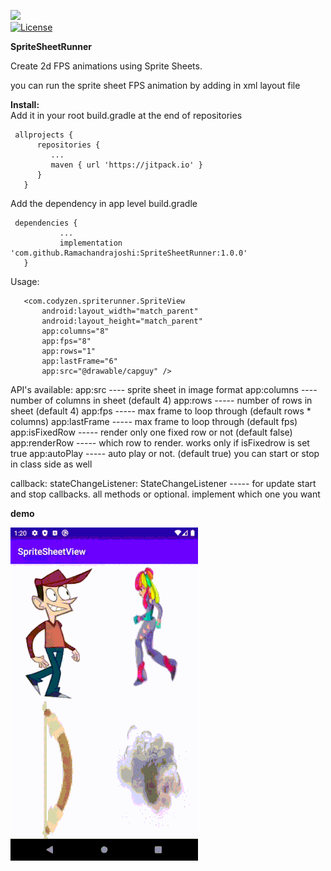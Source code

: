 
[![](https://jitpack.io/v/Ramachandrajoshi/SpriteSheetRunner.svg)](https://jitpack.io/#Ramachandrajoshi/SpriteSheetRunner)  
[![License](https://img.shields.io/badge/License-Apache%202.0-blue.svg)](https://opensource.org/licenses/Apache-2.0)

**SpriteSheetRunner**

Create 2d FPS animations using Sprite Sheets.

you can run the sprite sheet FPS animation by adding in xml layout file

**Install:**  
Add it in your root build.gradle at the end of repositories



     allprojects {  
          repositories {  
             ...  
             maven { url 'https://jitpack.io' }  
          }  
       }  


Add the dependency  in app level build.gradle



     dependencies {  
               ...  
               implementation 'com.github.Ramachandrajoshi:SpriteSheetRunner:1.0.0'  
       }  



Usage:

       <com.codyzen.spriterunner.SpriteView  
           android:layout_width="match_parent"  
           android:layout_height="match_parent"  
           app:columns="8"  
           app:fps="8"  
           app:rows="1"  
           app:lastFrame="6"  
           app:src="@drawable/capguy" />  

API's available:
app:src ----  sprite sheet in image format
app:columns ----  number of columns in sheet (default 4)
app:rows  -----  number of rows in sheet (default 4)
app:fps  ----- max frame to loop through (default rows * columns)
app:lastFrame  ----- max frame to loop through (default fps)
app:isFixedRow  ----- render only one fixed row or not (default false)
app:renderRow  ----- which row to render. works only if isFixedrow is set true
app:autoPlay  ----- auto play or not. (default true) you can start or stop in class side as well

callback:
stateChangeListener: StateChangeListener  ----- for update start and stop callbacks. all methods or optional. implement which one you want


**demo**

![Output sample](https://github.com/Ramachandrajoshi/SpriteSheetRunner/raw/master/demo/demo.gif)